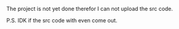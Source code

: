 The project is not yet done therefor I can not upload the src code.

P.S. IDK if the src code with even come out.
